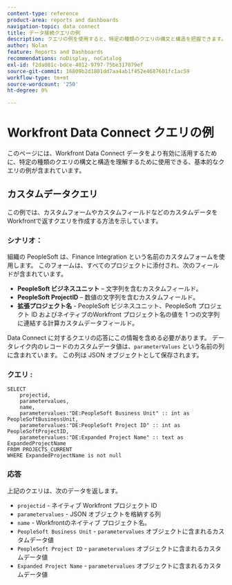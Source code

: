 ```yaml
---
content-type: reference
product-area: reports and dashboards
navigation-topic: data connect
title: データ接続クエリの例
description: クエリの例を使用すると、特定の種類のクエリの構文と構造を把握できます。
author: Nolan
feature: Reports and Dashboards
recommendations: noDisplay, noCatalog
exl-id: f2da081c-bdce-4012-9797-75be317079ef
source-git-commit: 16809b2d1801dd7aa4ab1f452e4687601fc1ac59
workflow-type: tm+mt
source-wordcount: '250'
ht-degree: 0%

---
```


# Workfront Data Connect クエリの例

このページには、Workfront Data Connect データをより有効に活用するために、特定の種類のクエリの構文と構造を理解するために使用できる、基本的なクエリの例が含まれています。

## カスタムデータクエリ

この例では、カスタムフォームやカスタムフィールドなどのカスタムデータをWorkfrontで返すクエリを作成する方法を示しています。

### シナリオ：

組織の PeopleSoft は、Finance Integration という名前のカスタムフォームを使用します。 このフォームは、すべてのプロジェクトに添付され、次のフィールドが含まれています。

* **PeopleSoft ビジネスユニット** – 文字列を含むカスタムフィールド。
* **PeopleSoft ProjectID** – 数値の文字列を含むカスタムフィールド。
* **拡張プロジェクト名** - PeopleSoft ビジネスユニット、PeopleSoft プロジェクト ID およびネイティブのWorkfront プロジェクト名の値を 1 つの文字列に連結する計算カスタムデータフィールド。

Data Connect に対するクエリの応答にこの情報を含める必要があります。 データレイク内のレコードのカスタムデータ値は、`parameterValues` という名前の列に含まれています。 この列は JSON オブジェクトとして保存されます。

### クエリ :

```
SELECT
    projectid,
    parametervalues,
    name,
    parametervalues:"DE:PeopleSoft Business Unit" :: int as PeopleSoftBusinessUnit,
    parametervalues:"DE:PeopleSoft Project ID" :: int as PeopleSoftProjectID,
    parametervalues:"DE:Expanded Project Name" :: text as ExpandedProjectName
FROM PROJECTS_CURRENT
WHERE ExpandedProjectName is not null
```

### 応答

上記のクエリは、次のデータを返します。

* `projectid` - ネイティブ Workfront プロジェクト ID
* `parametervalues` - JSON オブジェクトを格納する列
* `name` - Workfrontのネイティブ プロジェクト名。
* `PeopleSoft Business Unit` - `parametervalues` オブジェクトに含まれるカスタムデータ値
* `PeopleSoft Project ID` - `parametervalues` オブジェクトに含まれるカスタムデータ値
* `Expanded Project Name` - `parametervalues` オブジェクトに含まれるカスタムデータ値

<!--## Task query 

Join the project and (assignedTo) users tables into a simple task list.



## Hours query

Join owner (users), hour type, and portfolio tables to provide a sum of hours by user and portfolio for the current year.



## Document approvals query

Measure the cycle time and average number of review cycles per asset.-->
